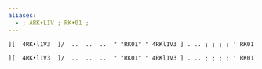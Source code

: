 ```yaml
---
aliases:
  - ; ARK•LIV ; RK•01 ;
---
```

`][  4RK•l1V3  ]/  ..  ..  ..  " "RK01" "
4RKl1V3 ] . .. ; ; ; ; ' RK01`

`][  4RK•l1V3  ]/  ..  ..  ..  " "RK01" "
4RKl1V3 ] . .. ; ; ; ; ' RK01`